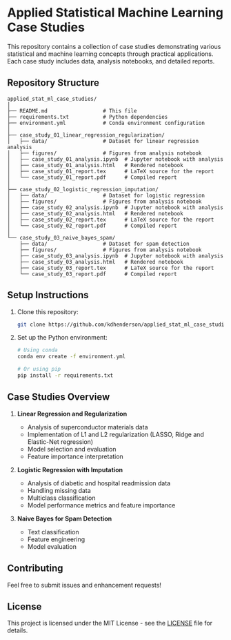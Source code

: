 # Applied Statistical Machine Learning Case Studies

This repository contains a collection of case studies demonstrating various statistical and machine learning concepts through practical applications. Each case study includes data, analysis notebooks, and detailed reports.

## Repository Structure

```
applied_stat_ml_case_studies/
│
├── README.md                  # This file
├── requirements.txt           # Python dependencies
├── environment.yml            # Conda environment configuration
│
├── case_study_01_linear_regression_regularization/
│   ├── data/                  # Dataset for linear regression analysis
│   ├── figures/               # Figures from analysis notebook
│   ├── case_study_01_analysis.ipynb  # Jupyter notebook with analysis
│   ├── case_study_01_analysis.html   # Rendered notebook
│   ├── case_study_01_report.tex      # LaTeX source for the report
│   └── case_study_01_report.pdf      # Compiled report
│
├── case_study_02_logistic_regression_imputation/
│   ├── data/                  # Dataset for logistic regression
│   ├── figures/               # Figures from analysis notebook
│   ├── case_study_02_analysis.ipynb  # Jupyter notebook with analysis
│   ├── case_study_02_analysis.html   # Rendered notebook
│   ├── case_study_02_report.tex      # LaTeX source for the report
│   └── case_study_02_report.pdf      # Compiled report
│
└── case_study_03_naive_bayes_spam/
    ├── data/                  # Dataset for spam detection
    ├── figures/               # Figures from analysis notebook
    ├── case_study_03_analysis.ipynb  # Jupyter notebook with analysis
    ├── case_study_03_analysis.html   # Rendered notebook
    ├── case_study_03_report.tex      # LaTeX source for the report
    └── case_study_03_report.pdf      # Compiled report
```

## Setup Instructions

1. Clone this repository:
   ```bash
   git clone https://github.com/kdhenderson/applied_stat_ml_case_studies.git
   ```

2. Set up the Python environment:
   ```bash
   # Using conda
   conda env create -f environment.yml
   
   # Or using pip
   pip install -r requirements.txt
   ```

## Case Studies Overview

1. **Linear Regression and Regularization**
   - Analysis of superconductor materials data
   - Implementation of L1 and L2 regularization (LASSO, Ridge and Elastic-Net regression)
   - Model selection and evaluation
   - Feature importance interpretation

2. **Logistic Regression with Imputation**
   - Analysis of diabetic and hospital readmission data
   - Handling missing data
   - Multiclass classification
   - Model performance metrics and feature importance

3. **Naive Bayes for Spam Detection**
   - Text classification
   - Feature engineering
   - Model evaluation

## Contributing

Feel free to submit issues and enhancement requests!

## License

This project is licensed under the MIT License - see the [LICENSE](LICENSE) file for details. 